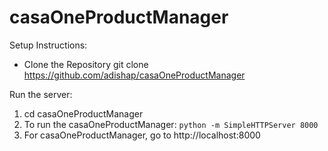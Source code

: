 # casaOneProductManager

Setup Instructions:
* Clone the Repository git clone https://github.com/adishap/casaOneProductManager

Run the server:
1. cd casaOneProductManager
2. To run the casaOneProductManager:
 `python -m SimpleHTTPServer 8000`
3. For casaOneProductManager, go to http://localhost:8000
